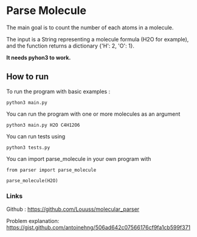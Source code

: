 # Parse Molecule

The main goal is to count the number of each atoms in a molecule. 

The input is a String representing a molecule formula (H2O for example), and the function returns a dictionary {'H': 2, 'O': 1}. 

**It needs pyhon3 to work.**

## How to run 
To run the program with basic examples : 


`python3 main.py`

You can run the program with one or more molecules as an argument

`python3 main.py H2O C4H12O6`

You can run tests using 

`python3 tests.py`

You can import parse_molecule in your own program with
```
from parser import parse_molecule

parse_molecule(H2O)
```


### Links
Github : https://github.com/Louuss/molecular_parser

Problem explanation: https://gist.github.com/antoinehng/506ad642c07566176cf9fa1cb599f371


